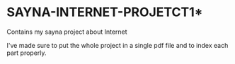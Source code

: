 # SAYNA-INTERNET-PROJETCT1*
Contains my sayna project about Internet

I've made sure to put the whole project in a single pdf file and to index each part properly.

